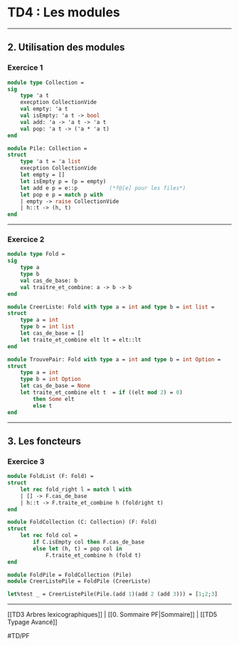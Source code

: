 # TD4 : Les modules

---
## 2. Utilisation des modules

### Exercice 1
```ocaml
module type Collection =
sig
	type 'a t
	execption CollectionVide
	val empty: 'a t
	val isEmpty: 'a t -> bool
	val add: 'a -> 'a t -> 'a t
	val pop: 'a t -> ('a * 'a t)
end

module Pile: Collection =
struct
	type 'a t = 'a list
	execption CollectionVide
	let empty = []
	let isEmpty p = (p = empty)
	let add e p = e::p          (*f@[e] pour les files*)
	let pop e p = match p with
	| empty -> raise CollectionVide
	| h::t -> (h, t)
end
```
---
### Exercice 2
```ocaml
module type Fold =
sig
	type a
	type b
	val cas_de_base: b
	val traitre_et_combine: a -> b -> b
end

module CreerListe: Fold with type a = int and type b = int list =
struct
	type a = int
	type b = int list
	let cas_de_base = []
	let traite_et_combine elt lt = elt::lt
end

module TrouvePair: Fold with type a = int and type b = int Option =
struct
	type a = int
	type b = int Option
	let cas_de_base = None
	let traite_et_combine elt t  = if ((elt mod 2) = 0)
		then Some elt
		else t
end
```

---
## 3. Les foncteurs
### Exercice 3
```ocaml
module FoldList (F: Fold) =
struct
	let rec fold_right l = match l with
	| [] -> F.cas_de_base
	| h::t -> F.traite_et_combine h (foldright t)
end

module FoldCollection (C: Collection) (F: Fold)
struct
	let rec fold col =
		if C.isEmpty col then F.cas_de_base
		else let (h, t) = pop col in
			F.traite_et_combine h (fold t)
end

module FoldPile = FoldCollection (Pile)
module CreerListePile = FoldPile (CreerListe)

let%test _ = CreerListePile(Pile.(add 1)(add 2 (add 3))) = [1;2;3]
```

---
[[TD3 Arbres lexicographiques]] | [[0. Sommaire PF|Sommaire]] | [[TD5 Typage Avancé]]

#TD/PF 
